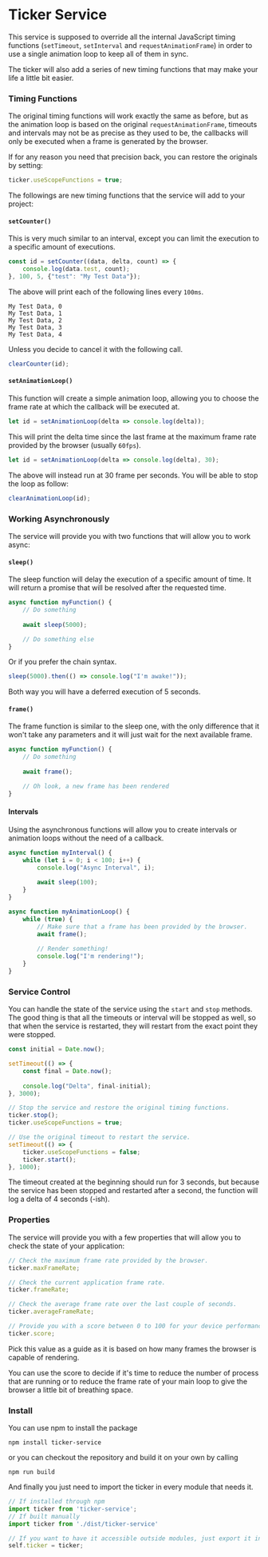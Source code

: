 # Ticker Service
This service is supposed to override all the internal JavaScript timing functions (`setTimeout`, `setInterval` and `requestAnimationFrame`) in order to use a single animation loop to keep all of them in sync.

The ticker will also add a series of new timing functions that may make your life a little bit easier.

### Timing Functions

The original timing functions will work exactly the same as before, but as the animation loop is based on the original `requestAnimationFrame`, timeouts and intervals may not be as precise as they used to be, the callbacks will only be executed when a frame is generated by the browser.

If for any reason you need that precision back, you can restore the originals by setting:
```javascript
ticker.useScopeFunctions = true;
```
The followings are new timing functions that the service will add to your project:

#### `setCounter()`
This is very much similar to an interval, except you can limit the execution to a specific amount of executions.

```javascript
const id = setCounter((data, delta, count) => {
    console.log(data.test, count);
}, 100, 5, {"test": "My Test Data"});
```

The above will print each of the following lines every `100ms`.

```
My Test Data, 0
My Test Data, 1
My Test Data, 2
My Test Data, 3
My Test Data, 4
```

Unless you decide to cancel it with the following call.
```javascript
clearCounter(id);
```

#### `setAnimationLoop()`
This function will create a simple animation loop, allowing you to choose the frame rate at which the callback will be executed at.

```javascript
let id = setAnimationLoop(delta => console.log(delta));
```
This will print the delta time since the last frame at the maximum frame rate provided by the browser (usually `60fps`).

```javascript
let id = setAnimationLoop(delta => console.log(delta), 30);
```
The above will instead run at 30 frame per seconds. You will be able to stop the loop as follow:
```javascript
clearAnimationLoop(id);
``` 

### Working Asynchronously
The service will provide you with two functions that will allow you to work async:
#### `sleep()`
The sleep function will delay the execution of a specific amount of time. It will return a promise that will be resolved after the requested time.
```javascript
async function myFunction() {
    // Do something
    
    await sleep(5000);

    // Do something else
}
```

Or if you prefer the chain syntax.
```javascript
sleep(5000).then(() => console.log("I'm awake!"));
```
Both way you will have a deferred execution of 5 seconds.

#### `frame()`
The frame function is similar to the sleep one, with the only difference that it won't take any parameters and it will just wait for the next available frame.
```javascript
async function myFunction() {
    // Do something
    
    await frame();

    // Oh look, a new frame has been rendered
}
```
#### Intervals
Using the asynchronous functions will allow you to create intervals or animation loops without the need of a callback.
```javascript
async function myInterval() {
    while (let i = 0; i < 100; i++) {
        console.log("Async Interval", i);
        
        await sleep(100);
    }
}

async function myAnimationLoop() {
    while (true) {
        // Make sure that a frame has been provided by the browser.
        await frame();
        
        // Render something!
        console.log("I'm rendering!");
    }
}
```
### Service Control
You can handle the state of the service using the `start` and `stop` methods. The good thing is that all the timeouts or interval will be stopped as well, so that when the service is restarted, they will restart from the exact point they were stopped.
```javascript
const initial = Date.now();

setTimeout(() => {
    const final = Date.now();
    
    console.log("Delta", final-initial);
}, 3000);

// Stop the service and restore the original timing functions.
ticker.stop();
ticker.useScopeFunctions = true;

// Use the original timeout to restart the service.
setTimeout(() => {
    ticker.useScopeFunctions = false;
    ticker.start();
}, 1000);
```
The timeout created at the beginning should run for 3 seconds, but because the service has been stopped and restarted after a second, the function will log a delta of 4 seconds (-ish).
### Properties
The service will provide you with a few properties that will allow you to check the state of your application:
```javascript
// Check the maximum frame rate provided by the browser.
ticker.maxFrameRate;

// Check the current application frame rate.
ticker.frameRate;

// Check the average frame rate over the last couple of seconds.
ticker.averageFrameRate;

// Provide you with a score between 0 to 100 for your device performance.
ticker.score;
```
Pick this value as a guide as it is based on how many frames the browser is capable of rendering.

You can use the score to decide if it's time to reduce the number of process that are running or to reduce the frame rate of your main loop to give the browser a little bit of breathing space.
### Install
You can use npm to install the package
```
npm install ticker-service
```
or you can checkout the repository and build it on your own by calling
```
npm run build
```
And finally you just need to import the ticker in every module that needs it.
```javascript
// If installed through npm
import ticker from 'ticker-service';
// If built manually
import ticker from './dist/ticker-service'

// If you want to have it accessible outside modules, just export it into the Window object.
self.ticker = ticker;
```
